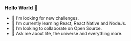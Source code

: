 ### Hello World 👋

- 🔭 I'm looking for new challenges.
- 🌱 I’m currently learning React, React Native and NodeJs.
- 👯 I’m looking to collaborate on Open Source.
- 💬 Ask me about life, the universe and everything more.


